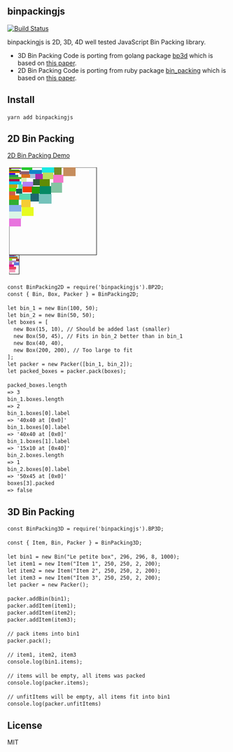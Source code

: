 binpackingjs
------------

[![Build Status](https://api.travis-ci.org/olragon/binpackingjs.svg?branch=master)](https://travis-ci.org/olragon/binpackingjs)

binpackingjs is 2D, 3D, 4D well tested JavaScript Bin Packing library.

- 3D Bin Packing Code is porting from golang package [bp3d](https://github.com/gedex/bp3d) which is based on [this paper](http://www.cs.ukzn.ac.za/publications/erick_dube_507-034.pdf).
- 2D Bin Packing Code is porting from ruby package [bin_packing](https://github.com/mak-it/bin_packing) which is based on [this paper](http://clb.demon.fi/files/RectangleBinPack.pdf).

## Install

`yarn add binpackingjs`

## 2D Bin Packing

[2D Bin Packing Demo](https://codesandbox.io/s/XVJnv7Yg)

[![2D Bin Packing](/screenshot.png)](https://codesandbox.io/s/XVJnv7Yg)

```
const BinPacking2D = require('binpackingjs').BP2D;
const { Bin, Box, Packer } = BinPacking2D;

let bin_1 = new Bin(100, 50);
let bin_2 = new Bin(50, 50);
let boxes = [
  new Box(15, 10), // Should be added last (smaller)
  new Box(50, 45), // Fits in bin_2 better than in bin_1
  new Box(40, 40),
  new Box(200, 200), // Too large to fit
];
let packer = new Packer([bin_1, bin_2]);
let packed_boxes = packer.pack(boxes);

packed_boxes.length
=> 3
bin_1.boxes.length
=> 2
bin_1.boxes[0].label
=> '40x40 at [0x0]'
bin_1.boxes[0].label
=> '40x40 at [0x0]'
bin_1.boxes[1].label
=> '15x10 at [0x40]'
bin_2.boxes.length
=> 1
bin_2.boxes[0].label
=> '50x45 at [0x0]'
boxes[3].packed
=> false
```

## 3D Bin Packing

```
const BinPacking3D = require('binpackingjs').BP3D;

const { Item, Bin, Packer } = BinPacking3D;

let bin1 = new Bin("Le petite box", 296, 296, 8, 1000);
let item1 = new Item("Item 1", 250, 250, 2, 200);
let item2 = new Item("Item 2", 250, 250, 2, 200);
let item3 = new Item("Item 3", 250, 250, 2, 200);
let packer = new Packer();

packer.addBin(bin1);
packer.addItem(item1);
packer.addItem(item2);
packer.addItem(item3);

// pack items into bin1
packer.pack();

// item1, item2, item3
console.log(bin1.items);

// items will be empty, all items was packed
console.log(packer.items);

// unfitItems will be empty, all items fit into bin1
console.log(packer.unfitItems)
```

## License

MIT
